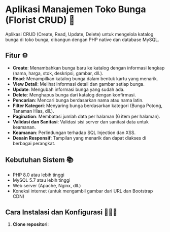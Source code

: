 # Aplikasi Manajemen Toko Bunga (Florist CRUD) 💐

Aplikasi CRUD (Create, Read, Update, Delete) untuk mengelola katalog bunga di toko bunga, dibangun dengan PHP native dan database MySQL.

## Fitur ⚙️

- **Create**: Menambahkan bunga baru ke katalog dengan informasi lengkap (nama, harga, stok, deskripsi, gambar, dll.).
- **Read**: Menampilkan katalog bunga dalam bentuk kartu yang menarik.
- **View Detail**: Melihat informasi detail dan gambar setiap bunga.
- **Update**: Mengubah informasi bunga yang sudah ada.
- **Delete**: Menghapus bunga dari katalog dengan konfirmasi.
- **Pencarian**: Mencari bunga berdasarkan nama atau nama latin.
- **Filter Kategori**: Menyaring bunga berdasarkan kategori (Bunga Potong, Tanaman Hias, dll.).
- **Pagination**: Membatasi jumlah data per halaman (6 item per halaman).
- **Validasi dan Sanitasi**: Validasi sisi server dan sanitasi data untuk keamanan.
- **Keamanan**: Perlindungan terhadap SQL Injection dan XSS.
- **Desain Responsif**: Tampilan yang menarik dan dapat diakses di berbagai perangkat.

## Kebutuhan Sistem 📚

- PHP 8.0 atau lebih tinggi
- MySQL 5.7 atau lebih tinggi
- Web server (Apache, Nginx, dll.)
- Koneksi internet (untuk mengambil gambar dari URL dan Bootstrap CDN)

## Cara Instalasi dan Konfigurasi 👩🏻‍💻

1. **Clone repositori**:
